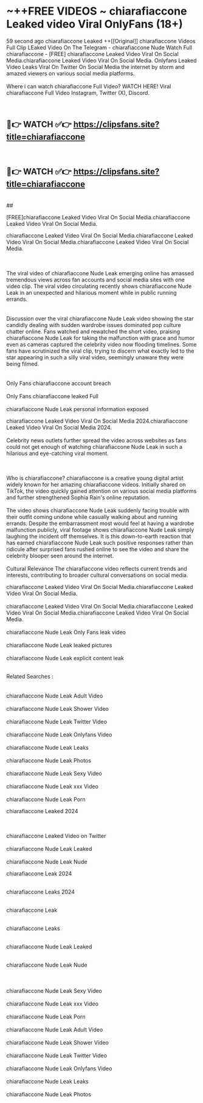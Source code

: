 # ~++FREE VIDEOS ~ chiarafiaccone Leaked video Viral OnlyFans (18+)<br>


59 second ago chiarafiaccone Leaked ++[[Original]] chiarafiaccone Videos Full Clip LEaked Video On The Telegram  - chiarafiaccone Nude  Watch Full chiarafiaccone - [FREE] chiarafiaccone Leaked Video Viral On Social Media.chiarafiaccone Leaked Video Viral On Social Media.   Onlyfans Leaked Video Leaks Viral On Twitter On Social Media the internet by storm and amazed viewers on various social media platforms. <br><br>
Where i can watch chiarafiaccone Full Video? WATCH HERE! Viral chiarafiaccone Full Video Instagram, Twitter (X), Discord. <br>


 <br>

##  🔴👉 WATCH ✅👉  <a href="https://clipsfans.site?title=chiarafiaccone&ref=git">https://clipsfans.site?title=chiarafiaccone</a> <br>
  <br>

##  🔴👉 WATCH ✅👉  <a href="https://clipsfans.site?title=chiarafiaccone&ref=git">https://clipsfans.site?title=chiarafiaccone</a> <br>
  <br>
  ##



[FREE]chiarafiaccone Leaked Video Viral On Social Media.chiarafiaccone Leaked Video Viral On Social Media. <br>

chiarafiaccone Leaked Video Viral On Social Media.chiarafiaccone Leaked Video Viral On Social Media.chiarafiaccone Leaked Video Viral On Social Media. <br>


  <br>

  <br>
The viral video of chiarafiaccone Nude Leak emerging online has amassed tremendous views across fan accounts and social media sites with one video clip. The viral video circulating recently shows chiarafiaccone Nude Leak in an unexpected and hilarious moment while in public running errands.<br>
<br>


<br>
Discussion over the viral chiarafiaccone Nude Leak video showing the star candidly dealing with sudden wardrobe issues dominated pop culture chatter online. Fans watched and rewatched the short video, praising chiarafiaccone Nude Leak for taking the malfunction with grace and humor even as cameras captured the celebrity video now flooding timelines. Some fans have scrutinized the viral clip, trying to discern what exactly led to the star appearing in such a silly viral video, seemingly unaware they were being filmed.<br>
<br>
<br> 
Only Fans chiarafiaccone account breach<br>
<br>
Only Fans chiarafiaccone leaked Full <br>
<br>
chiarafiaccone Nude Leak personal information exposed<br>

chiarafiaccone Leaked Video Viral On Social Media 2024.chiarafiaccone Leaked Video Viral On Social Media 2024. <br>
<br>
Celebrity news outlets further spread the video across websites as fans could not get enough of watching chiarafiaccone Nude Leak in such a hilarious and eye-catching viral moment.<br>
<br>

<br>
Who is chiarafiaccone? chiarafiaccone is a creative young digital artist widely known for her amazing chiarafiaccone videos. Initially shared on TikTok, the video quickly gained attention on various social media platforms and further strengthened Sophia Rain's online reputation.<br>
<br>
The video shows chiarafiaccone Nude Leak suddenly facing trouble with their outfit coming undone while casually walking about and running errands. Despite the embarrassment most would feel at having a wardrobe malfunction publicly, viral footage shows chiarafiaccone Nude Leak simply laughing the incident off themselves. It is this down-to-earth reaction that has earned chiarafiaccone Nude Leak such positive responses rather than ridicule after surprised fans rushed online to see the video and share the celebrity blooper seen around the internet.<br>
<br>
Cultural Relevance The chiarafiaccone video reflects current trends and interests, contributing to broader cultural conversations on social media.<br>

chiarafiaccone Leaked Video Viral On Social Media.chiarafiaccone Leaked Video Viral On Social Media.<br>
<br>
chiarafiaccone Leaked Video Viral On Social Media.chiarafiaccone Leaked Video Viral On Social Media.chiarafiaccone Leaked Video Viral On Social Media.<br>
<br>
chiarafiaccone Nude Leak Only Fans leak video<br>
<br>
chiarafiaccone Nude Leak leaked pictures<br>
<br>
chiarafiaccone Nude Leak explicit content leak<br>


<br>
Related Searches :<br>
<br>

<br>
chiarafiaccone Nude Leak Adult Video<br>
<br>
chiarafiaccone Nude Leak Shower Video<br>
<br>
chiarafiaccone Nude Leak Twitter Video<br>
<br>
chiarafiaccone Nude Leak Onlyfans Video<br>
<br>
chiarafiaccone Nude Leak Leaks<br>
<br>
chiarafiaccone Nude Leak Photos<br>

<br>
chiarafiaccone Nude Leak Sexy Video<br>
<br>
chiarafiaccone Nude Leak xxx Video<br>
<br>
chiarafiaccone Nude Leak Porn<br>

chiarafiaccone  Leaked 2024 <br> <br>
<br>

chiarafiaccone Leaked Video on Twitter <br>
<br>
chiarafiaccone Nude Leak Leaked<br>
<br>
chiarafiaccone Nude Leak Nude<br>


chiarafiaccone  Leak 2024 <br> <br>



chiarafiaccone  Leaks 2024 <br> <br>



 
chiarafiaccone  Leak<br> <br>



chiarafiaccone  Leaks<br> <br>


chiarafiaccone Nude Leak Leaked<br> <br>

chiarafiaccone Nude Leak Nude<br> <br>
<br> <br>
chiarafiaccone Nude Leak Sexy Video
<br> <br>
chiarafiaccone Nude Leak xxx Video
<br> <br>
chiarafiaccone Nude Leak Porn
<br> <br>
chiarafiaccone Nude Leak Adult Video
<br> <br>
chiarafiaccone Nude Leak Shower Video
<br> <br>
chiarafiaccone Nude Leak Twitter Video
<br> <br>
chiarafiaccone Nude Leak Onlyfans Video
<br> <br>
chiarafiaccone Nude Leak Leaks
<br> <br>
chiarafiaccone Nude Leak Photos






</p>




 



</p>










